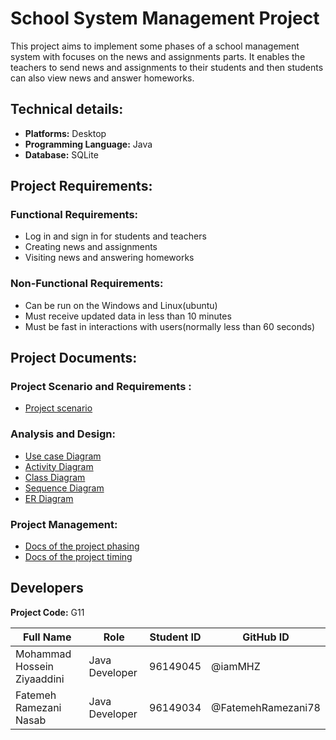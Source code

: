 # School System Management Project

This project aims to implement some phases of a school management system with focuses on the news and assignments parts.
It enables the teachers to send news and assignments to their students and then students can also view news and
answer homeworks.

## Technical details:

+ **Platforms:** Desktop
+ **Programming Language:** Java
+ **Database:** SQLite

## Project Requirements:

### Functional Requirements:

+ Log in and sign in for students and teachers
+ Creating news and assignments
+ Visiting news and answering homeworks

### Non-Functional Requirements:

+ Can be run on the Windows and Linux(ubuntu)
+ Must receive updated data in less than 10 minutes
+ Must be fast in interactions with users(normally less than 60 seconds)

## Project Documents:

### Project Scenario and Requirements :

+ [Project scenario](/documentation/scenarios/SCENARIO.md)

### Analysis and Design:

+ [Use case Diagram](#)
+ [Activity Diagram](#)
+ [Class Diagram](#)
+ [Sequence Diagram](#)
+ [ER Diagram](#)

### Project Management:

+ [Docs of the project phasing](#)
+ [Docs of the project timing](#)

## Developers

**Project Code:** G11

| Full Name| Role | Student ID | GitHub ID |
| ------------- | ------------- | ------------- | ------------- |
| Mohammad Hossein Ziyaaddini | Java Developer  | 96149045  | @iamMHZ |
| Fatemeh Ramezani Nasab | Java Developer  | 96149034  | @FatemehRamezani78 |
